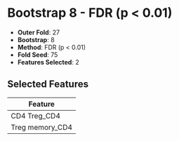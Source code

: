 # Bootstrap 8 - FDR (p < 0.01)

- **Outer Fold**: 27
- **Bootstrap**: 8
- **Method**: FDR (p < 0.01)
- **Fold Seed**: 75
- **Features Selected**: 2

## Selected Features

| Feature |
|---------|
| CD4 Treg_CD4 |
| Treg memory_CD4 |
